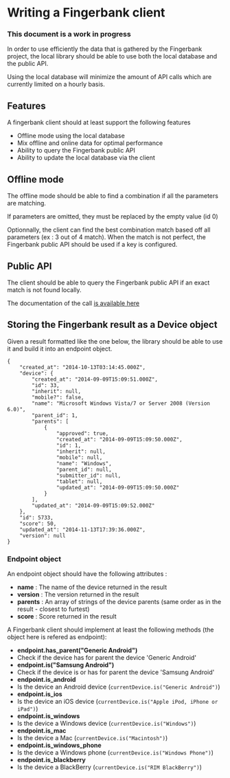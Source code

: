 # Writing a Fingerbank client

### This document is a work in progress

In order to use efficiently the data that is gathered by the Fingerbank project, the local library should be able to use both the local database and the public API.

Using the local database will minimize the amount of API calls which are currently limited on a hourly basis.

## Features

A fingerbank client should at least support the following features

 * Offline mode using the local database
 * Mix offline and online data for optimal performance
 * Ability to query the Fingerbank public API
 * Ability to update the local database via the client

## Offline mode

The offline mode should be able to find a combination if all the parameters are matching.

If parameters are omitted, they must be replaced by the empty value (id 0)

Optionnally, the client can find the best combination match based off all parameters (ex : 3 out of 4 match). When the match is not perfect, the Fingerbank public API should be used if a key is configured.

## Public API

The client should be able to query the Fingerbank public API if an exact match is not found locally.

The documentation of the call [is available here](https://fingerbank.inverse.ca/api_doc/1/combinations/interogate.html)

## Storing the Fingerbank result as a Device object

Given a result formatted like the one below, the library should be able to use it and build it into an endpoint object.

```
{
    "created_at": "2014-10-13T03:14:45.000Z", 
    "device": {
        "created_at": "2014-09-09T15:09:51.000Z", 
        "id": 33, 
        "inherit": null, 
        "mobile?": false, 
        "name": "Microsoft Windows Vista/7 or Server 2008 (Version 6.0)", 
        "parent_id": 1, 
        "parents": [
            {
                "approved": true, 
                "created_at": "2014-09-09T15:09:50.000Z", 
                "id": 1, 
                "inherit": null, 
                "mobile": null, 
                "name": "Windows", 
                "parent_id": null, 
                "submitter_id": null, 
                "tablet": null, 
                "updated_at": "2014-09-09T15:09:50.000Z"
            }
        ], 
        "updated_at": "2014-09-09T15:09:52.000Z"
    }, 
    "id": 5733, 
    "score": 50, 
    "updated_at": "2014-11-13T17:39:36.000Z", 
    "version": null
} 
```

### Endpoint object

An endpoint object should have the following attributes : 
 * **name** : The name of the device returned in the result
 * **version** : The version returned in the result
 * **parents** : An array of strings of the device parents (same order as in the result - closest to furtest)
 * **score** : Score returned in the result

A Fingerbank client should implement at least the following methods (the object here is refered as endpoint): 
 * **endpoint.has_parent("Generic Android")** 
  * Check if the device has for parent the device 'Generic Android'
 * **endpoint.is("Samsung Android")**
  * Check if the device is or has for parent the device 'Samsung Android'
 * **endpoint.is_android**
  * Is the device an Android device (`currentDevice.is("Generic Android")`)
 * **endpoint.is_ios**
  * Is the device an iOS device (`currentDevice.is("Apple iPod, iPhone or iPad")`)
 * **endpoint.is_windows**
  * Is the device a Windows device (`currentDevice.is("Windows")`)
 * **endpoint.is_mac**
  * Is the device a Mac (`currentDevice.is("Macintosh")`)
 * **endpoint.is_windows_phone** 
  * Is the device a Windows phone (`currentDevice.is("Windows Phone")`)
 * **endpoint.is_blackberry**
  * Is the device a BlackBerry (`currentDevice.is("RIM BlackBerry")`)


